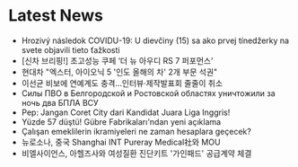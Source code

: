# Latest News
-  Hrozivý následok COVIDU-19: U dievčiny (15) sa ako prvej tínedžerky na svete objavili tieto ťažkosti
-  [신차 브리핑!] 초고성능 쿠페 ‘더 뉴 아우디 RS 7 퍼포먼스’
-  현대차 "엑스터, 아이오닉 5 '인도 올해의 차' 2개 부문 석권"
-  이선균 비보에 연예계도 충격…인터뷰·제작발표회 줄줄이 취소
-  Силы ПВО в Белгородской и Ростовской областях уничтожили за ночь два БПЛА ВСУ
-  Pep: Jangan Coret City dari Kandidat Juara Liga Inggris!
-  Yüzde 57 düştü! Gübre Fabrikaları'ndan yeni açıklama
-  Çalışan emeklilerin ikramiyeleri ne zaman hesaplara geçecek?
-  뉴로소나, 중국 Shanghai INT Pureray Medical社와 MOU
-  비엘사이언스, 아헬즈사와 여성질환 진단키트 '가인패드' 공급계약 체결
